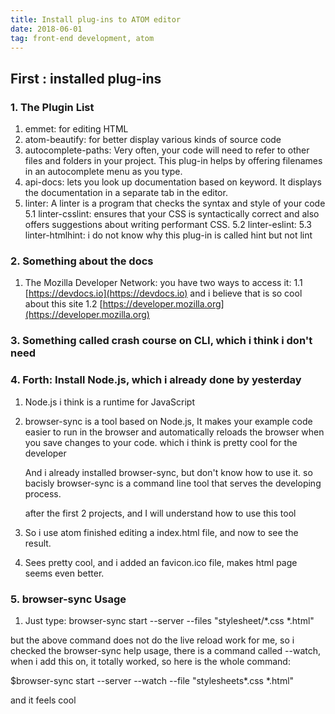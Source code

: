 ```yaml
---
title: Install plug-ins to ATOM editor
date: 2018-06-01
tag: front-end development, atom
---
```


## First : installed plug-ins

### 1. The Plugin List

  1. emmet: for editing HTML
  2. atom-beautify: for better display various kinds of source code
  3. autocomplete-paths: Very often, your code will need to refer to other files
     and folders in your project. This plug-in helps by offering filenames in an
     autocomplete menu as you type.
  4. api-docs:  lets you look up documentation based on keyword. It displays the
     documentation in a separate tab in the editor.
  5. linter: A linter is a program that checks the syntax and style of your code
    5.1 linter-csslint:  ensures that your CSS is syntactically correct and also
        offers suggestions about writing performant CSS.
    5.2 linter-eslint:
    5.3 linter-htmlhint: i do not know why this plug-in is called hint but not lint

### 2. Something about the docs

  1. The Mozilla Developer Network: you have two ways to access it:
    1.1 [https://devdocs.io](https://devdocs.io) and i believe that is so cool about this site
    1.2 [https://developer.mozilla.org](https://developer.mozilla.org)

### 3. Something called crash course on CLI, which i think i don't need

### 4. Forth: Install Node.js, which i already done by yesterday

  1. Node.js i think is a runtime for JavaScript
  2. browser-sync is a tool based on Node.js,  It makes your example code easier
     to run in the browser and automatically reloads the browser when you save
     changes to your code. which i think is pretty cool for the developer

     And i already installed browser-sync, but don't know how to use it. so bacisly
     browser-sync is a command line tool that serves the developing process.

     after the first 2 projects, and I will understand how to use this tool

  3. So i use atom finished editing a index.html file, and now to see the result.
  4. Sees pretty cool, and i added an favicon.ico file, makes html page seems
     even better.

### 5. browser-sync Usage

  1. Just type:
    browser-sync start --server --files "stylesheet/\*.css \*.html"

  but the above command does not do the live reload work for me, so i checked the
  browser-sync help usage, there is a command called --watch, when i add this on,
  it totally worked, so here is the whole command:

  $browser-sync start --server --watch --file "stylesheets\*.css *.html"

  and it feels cool

